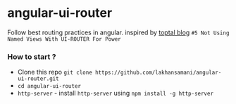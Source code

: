 # angular-ui-router

Follow best routing practices in angular.
inspired by [toptal blog](http://www.toptal.com/angular-js/top-18-most-common-angularjs-developer-mistakes)
```#5 Not Using Named Views With UI-ROUTER For Power```

### How to start ?

* Clone this repo ```git clone https://github.com/lakhansamani/angular-ui-router.git```
* ```cd angular-ui-router```
* ```http-server``` - install ```http-server``` using ```npm install -g http-server```
